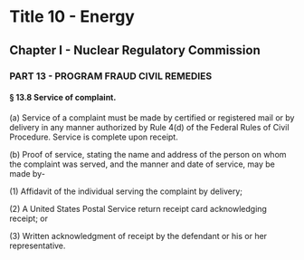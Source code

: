 
# Title 10 - Energy
## Chapter I - Nuclear Regulatory Commission
### PART 13 - PROGRAM FRAUD CIVIL REMEDIES
#### § 13.8 Service of complaint.

(a) Service of a complaint must be made by certified or registered mail or by delivery in any manner authorized by Rule 4(d) of the Federal Rules of Civil Procedure. Service is complete upon receipt.

(b) Proof of service, stating the name and address of the person on whom the complaint was served, and the manner and date of service, may be made by-

(1) Affidavit of the individual serving the complaint by delivery;

(2) A United States Postal Service return receipt card acknowledging receipt; or

(3) Written acknowledgment of receipt by the defendant or his or her representative.
